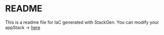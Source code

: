 # README
This is a readme file for IaC generated with StackGen.
You can modify your appStack -> [here](http://main.dev.stackgen.com/appstacks/631ffe6a-0d51-40d2-a02a-8d53ec0dc08c)
